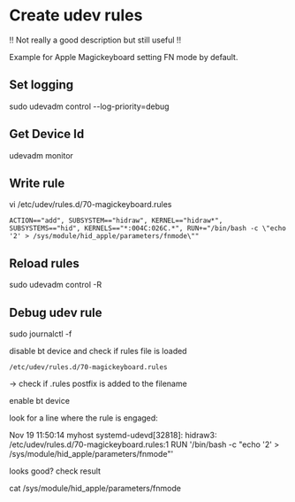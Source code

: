 # Create udev rules

!! Not really a good description but still useful !!

Example for Apple Magickeyboard setting FN mode by default.

Set logging
---

sudo udevadm control --log-priority=debug


Get Device Id
---

udevadm monitor


Write rule
---
vi /etc/udev/rules.d/70-magickeyboard.rules

```
ACTION=="add", SUBSYSTEM=="hidraw", KERNEL=="hidraw*", SUBSYSTEMS=="hid", KERNELS=="*:004C:026C.*", RUN+="/bin/bash -c \"echo '2' > /sys/module/hid_apple/parameters/fnmode\""
```


Reload rules
---

sudo udevadm control -R


Debug udev rule
---

sudo journalctl -f

disable bt device and check if rules file is loaded

```
/etc/udev/rules.d/70-magickeyboard.rules
```

-> check if .rules postfix is added to the filename

enable bt device

look for a line where the rule is engaged:

Nov 19 11:50:14 myhost systemd-udevd[32818]: hidraw3: /etc/udev/rules.d/70-magickeyboard.rules:1 RUN '/bin/bash -c "echo '2' > /sys/module/hid_apple/parameters/fnmode"'


looks good? check result

cat /sys/module/hid_apple/parameters/fnmode